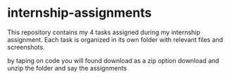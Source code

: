 # internship-assignments
This repository contains my 4 tasks assigned during my internship assignment. Each task is organized in its own folder with relevant files and screenshots.

by taping on code you will found download as a zip option download and unzip the folder and say the assignments
